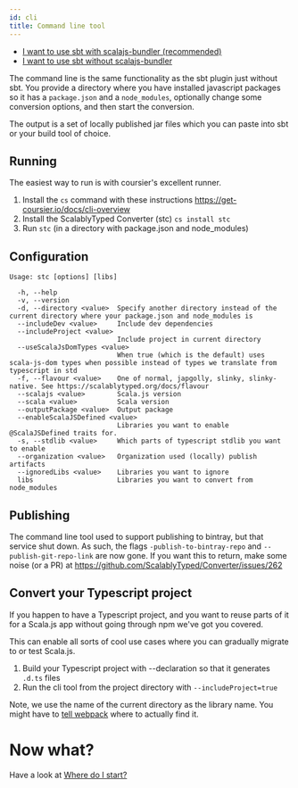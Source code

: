 ```yaml
---
id: cli
title: Command line tool
---
```


- [I want to use sbt with scalajs-bundler (recommended)](plugin-no-bundler.md)
- [I want to use sbt without scalajs-bundler](cli.md)

The command line is the same functionality as the sbt plugin just without sbt.
You provide a directory where you have installed javascript packages so it has a `package.json` and a `node_modules`, 
optionally change some conversion options, 
and then start the conversion.

The output is a set of locally published jar files which you can paste into sbt 
or your build tool of choice.

## Running
The easiest way to run is with coursier's excellent runner.

1) Install the `cs` command with these instructions https://get-coursier.io/docs/cli-overview
2) Install the ScalablyTyped Converter (stc) `cs install stc`
3) Run `stc` (in a directory with package.json and node_modules) 


## Configuration
```
Usage: stc [options] [libs]

  -h, --help
  -v, --version
  -d, --directory <value>  Specify another directory instead of the current directory where your package.json and node_modules is
  --includeDev <value>     Include dev dependencies
  --includeProject <value>
                           Include project in current directory
  --useScalaJsDomTypes <value>
                           When true (which is the default) uses scala-js-dom types when possible instead of types we translate from typescript in std
  -f, --flavour <value>    One of normal, japgolly, slinky, slinky-native. See https://scalablytyped.org/docs/flavour
  --scalajs <value>        Scala.js version
  --scala <value>          Scala version
  --outputPackage <value>  Output package
  --enableScalaJSDefined <value>
                           Libraries you want to enable @ScalaJSDefined traits for.
  -s, --stdlib <value>     Which parts of typescript stdlib you want to enable
  --organization <value>   Organization used (locally) publish artifacts
  --ignoredLibs <value>    Libraries you want to ignore
  libs                     Libraries you want to convert from node_modules
```

## Publishing
The command line tool used to support publishing to bintray, but that service shut down.
As such, the flags `-publish-to-bintray-repo` and `--publish-git-repo-link` are now gone.
If you want this to return, make some noise (or a PR) at https://github.com/ScalablyTyped/Converter/issues/262

## Convert your Typescript project

If you happen to have a Typescript project, and you want to reuse parts of it for a Scala.js app 
 without going through npm we've got you covered.

This can enable all sorts of cool use cases where you can gradually migrate to or test Scala.js.
 
1) Build your Typescript project with --declaration so that it generates `.d.ts` files 
2) Run the cli tool from the project directory with `--includeProject=true`
 
Note, we use the name of the current directory as the library name. 
You might have to [tell webpack](https://webpack.js.org/configuration/resolve/#resolvealias)
 where to actually find it.
 

# Now what?

Have a look at [Where do I start?](usage.md)
